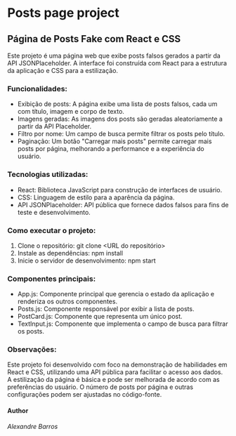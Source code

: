 # Posts page project

## Página de Posts Fake com React e CSS

Este projeto é uma página web que exibe posts falsos gerados a partir da API JSONPlaceholder. A interface foi construída com React para a estrutura da aplicação e CSS para a estilização.

### Funcionalidades:

* Exibição de posts: A página exibe uma lista de posts falsos, cada um com título, imagem e corpo de texto.
* Imagens geradas: As imagens dos posts são geradas aleatoriamente a partir da API Placeholder.
* Filtro por nome: Um campo de busca permite filtrar os posts pelo título.
* Paginação: Um botão "Carregar mais posts" permite carregar mais posts por página, melhorando a performance e a experiência do usuário.

### Tecnologias utilizadas:

* React: Biblioteca JavaScript para construção de interfaces de usuário.
* CSS: Linguagem de estilo para a aparência da página.
* API JSONPlaceholder: API pública que fornece dados falsos para fins de teste e desenvolvimento.

### Como executar o projeto:

1. Clone o repositório: git clone <URL do repositório>
2. Instale as dependências: npm install
3. Inicie o servidor de desenvolvimento: npm start

### Componentes principais:

* App.js: Componente principal que gerencia o estado da aplicação e renderiza os outros componentes.
* Posts.js: Componente responsável por exibir a lista de posts.
* PostCard.js: Componente que representa um único post.
* TextInput.js: Componente que implementa o campo de busca para filtrar os posts.

### Observações:

Este projeto foi desenvolvido com foco na demonstração de habilidades em React e CSS, utilizando uma API pública para facilitar o acesso aos dados.
A estilização da página é básica e pode ser melhorada de acordo com as preferências do usuário.
O número de posts por página e outras configurações podem ser ajustadas no código-fonte.

#### Author

*Alexandre Barros*